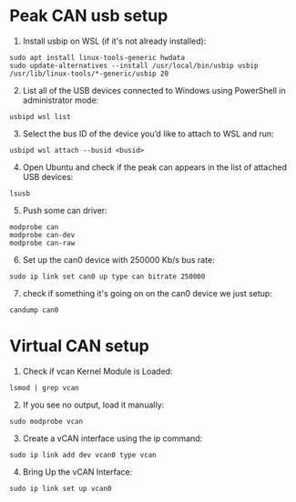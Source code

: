 # Peak CAN usb setup

1. Install usbip on WSL (if it's not already installed):
```
sudo apt install linux-tools-generic hwdata
sudo update-alternatives --install /usr/local/bin/usbip usbip /usr/lib/linux-tools/*-generic/usbip 20
```

2. List all of the USB devices connected to Windows using PowerShell in administrator mode:
```
usbipd wsl list
```

3. Select the bus ID of the device you’d like to attach to WSL and run:
```
usbipd wsl attach --busid <busid>
```

4. Open Ubuntu and check if the peak can appears in the list of attached USB devices:
```
lsusb
```

5. Push some can driver:
```
modprobe can
modprobe can-dev
modprobe can-raw
```

6. Set up the can0 device with 250000 Kb/s bus rate:
```
sudo ip link set can0 up type can bitrate 250000
```

7. check if something it's going on on the can0 device we just setup:
```
candump can0
```

# Virtual CAN setup

1. Check if vcan Kernel Module is Loaded:
```
lsmod | grep vcan
```

2. If you see no output, load it manually:
```
sudo modprobe vcan
```

3. Create a vCAN interface using the ip command:
```
sudo ip link add dev vcan0 type vcan
```

4. Bring Up the vCAN Interface:
```
sudo ip link set up vcan0
```
